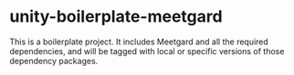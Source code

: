 # unity-boilerplate-meetgard
This is a boilerplate project. It includes Meetgard and all the required dependencies, and will be tagged with local or specific versions of those dependency packages.
